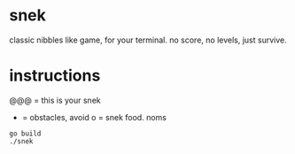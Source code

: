 # snek
classic nibbles like game, for your terminal. no score, no levels, just survive.

# instructions

@@@ = this is your snek
* = obstacles, avoid
o = snek food. noms


```
go build
./snek
```
